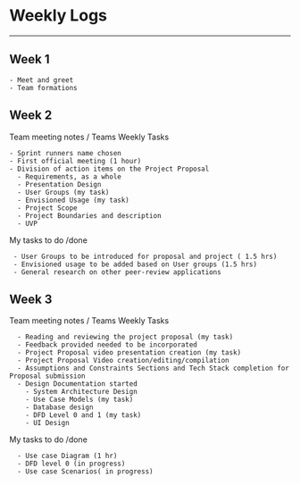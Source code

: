  # Weekly Logs 
------------------------------------
## Week 1
    - Meet and greet 
    - Team formations
## Week 2
  Team meeting notes / Teams Weekly Tasks 
  
    - Sprint runners name chosen
    - First official meeting (1 hour)
    - Division of action items on the Project Proposal
      - Requirements, as a whole
      - Presentation Design
      - User Groups (my task)
      - Envisioned Usage (my task)
      - Project Scope
      - Project Boundaries and description
      - UVP
      
  My tasks to do /done    
     
     - User Groups to be introduced for proposal and project ( 1.5 hrs)    
     - Envisioned usage to be added based on User groups (1.5 hrs)
     - General research on other peer-review applications 
 ## Week 3
   Team meeting notes / Teams Weekly Tasks 

      - Reading and reviewing the project proposal (my task)
      - Feedback provided needed to be incorporated 
      - Project Proposal video presentation creation (my task)
      - Project Proposal Video creation/editing/compilation
      - Assumptions and Constraints Sections and Tech Stack completion for Proposal submission
      - Design Documentation started 
        - System Architecture Design
        - Use Case Models (my task)
        - Database design
        - DFD Level 0 and 1 (my task)
        - UI Design
        
My tasks to do /done

      - Use case Diagram (1 hr)
      - DFD level 0 (in progress)
      - Use case Scenarios( in progress) 

    
    
   
